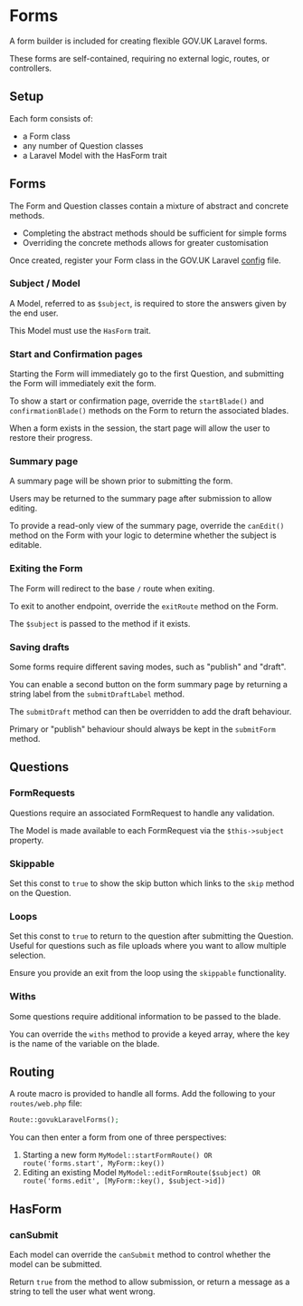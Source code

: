 # Forms

A form builder is included for creating flexible GOV.UK Laravel forms.

These forms are self-contained, requiring no external logic, routes, or controllers.

## Setup

Each form consists of:
* a Form class
* any number of Question classes
* a Laravel Model with the HasForm trait

## Forms

The Form and Question classes contain a mixture of abstract and concrete methods.

* Completing the abstract methods should be sufficient for simple forms
* Overriding the concrete methods allows for greater customisation

Once created, register your Form class in the GOV.UK Laravel [config](configuration.md) file.

### Subject / Model

A Model, referred to as `$subject`, is required to store the answers given by the end user.

This Model must use the `HasForm` trait.

### Start and Confirmation pages

Starting the Form will immediately go to the first Question, and submitting the Form will immediately exit the form.

To show a start or confirmation page, override the `startBlade()` and `confirmationBlade()` methods on the Form to return the associated blades.

When a form exists in the session, the start page will allow the user to restore their progress.

### Summary page

A summary page will be shown prior to submitting the form.

Users may be returned to the summary page after submission to allow editing.

To provide a read-only view of the summary page, override the `canEdit()` method on the Form with your logic to determine whether the subject is editable.

### Exiting the Form

The Form will redirect to the base `/` route when exiting.

To exit to another endpoint, override the `exitRoute` method on the Form.

The `$subject` is passed to the method if it exists.

### Saving drafts

Some forms require different saving modes, such as "publish" and "draft".

You can enable a second button on the form summary page by returning a string label from the `submitDraftLabel` method.

The `submitDraft` method can then be overridden to add the draft behaviour.

Primary or "publish" behaviour should always be kept in the `submitForm` method.

## Questions

### FormRequests

Questions require an associated FormRequest to handle any validation.

The Model is made available to each FormRequest via the `$this->subject` property.

### Skippable

Set this const to `true` to show the skip button which links to the `skip` method on the Question.

### Loops

Set this const to `true` to return to the question after submitting the Question. Useful for questions such as file uploads where you want to allow multiple selection.

Ensure you provide an exit from the loop using the `skippable` functionality.

### Withs

Some questions require additional information to be passed to the blade.

You can override the `withs` method to provide a keyed array, where the key is the name of the variable on the blade.

## Routing

A route macro is provided to handle all forms. Add the following to your `routes/web.php` file:

```php
Route::govukLaravelForms();
```

You can then enter a form from one of three perspectives:

1. Starting a new form `MyModel::startFormRoute() OR route('forms.start', MyForm::key())`
2. Editing an existing Model `MyModel::editFormRoute($subject) OR route('forms.edit', [MyForm::key(), $subject->id])`

## HasForm

### canSubmit

Each model can override the `canSubmit` method to control whether the model can be submitted.

Return `true` from the method to allow submission, or return a message as a string to tell the user what went wrong. 
